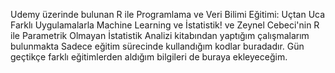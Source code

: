 Udemy üzerinde bulunan R ile Programlama ve Veri Bilimi Eğitimi: Uçtan Uca Farklı Uygulamalarla Machine Learning ve İstatistik! ve Zeynel Cebeci'nin R ile Parametrik Olmayan İstatistik Analizi kitabından yaptığım çalışmalarım bulunmakta
Sadece eğitim sürecinde kullandığım kodlar buradadır. Gün geçtikçe farklı eğitimlerden aldığım bilgileri de buraya ekleyeceğim.
